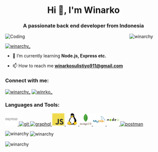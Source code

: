 <h1 align="center">Hi 👋, I'm Winarko</h1>
<h3 align="center">A passionate back end developer from Indonesia</h3>
<img align="left" alt="Coding" width="400" src="[https://dribbble.com/shots/3848914-Programmer-Thomas](https://camo.githubusercontent.com/cae12fddd9d6982901d82580bdf321d81fb299141098ca1c2d4891870827bf17/68747470733a2f2f6d69726f2e6d656469756d2e636f6d2f6d61782f313336302f302a37513379765349765f7430696f4a2d5a2e676966)">

<p align="left"> <img src="https://komarev.com/ghpvc/?username=winarchy&label=Profile%20views&color=0e75b6&style=flat" alt="winarchy" /> </p>

<p align="left"> <a href="https://twitter.com/winarchy_" target="blank"><img src="https://img.shields.io/twitter/follow/winarchy_?logo=twitter&style=for-the-badge" alt="winarchy_" /></a> </p>

- 🌱 I’m currently learning **Node.js, Express etc.**

- 📫 How to reach me **winarkosulistiyo911@gmail.com**

<h3 align="left">Connect with me:</h3>
<p align="left">
<a href="https://twitter.com/winarchy_" target="blank"><img align="center" src="https://raw.githubusercontent.com/rahuldkjain/github-profile-readme-generator/master/src/images/icons/Social/twitter.svg" alt="winarchy_" height="30" width="40" /></a>
<a href="https://instagram.com/winrko_" target="blank"><img align="center" src="https://raw.githubusercontent.com/rahuldkjain/github-profile-readme-generator/master/src/images/icons/Social/instagram.svg" alt="winrko_" height="30" width="40" /></a>
</p>

<h3 align="left">Languages and Tools:</h3>
<p align="left"> <a href="https://expressjs.com" target="_blank" rel="noreferrer"> <img src="https://raw.githubusercontent.com/devicons/devicon/master/icons/express/express-original-wordmark.svg" alt="express" width="40" height="40"/> </a> <a href="https://git-scm.com/" target="_blank" rel="noreferrer"> <img src="https://www.vectorlogo.zone/logos/git-scm/git-scm-icon.svg" alt="git" width="40" height="40"/> </a> <a href="https://graphql.org" target="_blank" rel="noreferrer"> <img src="https://www.vectorlogo.zone/logos/graphql/graphql-icon.svg" alt="graphql" width="40" height="40"/> </a> <a href="https://developer.mozilla.org/en-US/docs/Web/JavaScript" target="_blank" rel="noreferrer"> <img src="https://raw.githubusercontent.com/devicons/devicon/master/icons/javascript/javascript-original.svg" alt="javascript" width="40" height="40"/> </a> <a href="https://www.linux.org/" target="_blank" rel="noreferrer"> <img src="https://raw.githubusercontent.com/devicons/devicon/master/icons/linux/linux-original.svg" alt="linux" width="40" height="40"/> </a> <a href="https://www.mongodb.com/" target="_blank" rel="noreferrer"> <img src="https://raw.githubusercontent.com/devicons/devicon/master/icons/mongodb/mongodb-original-wordmark.svg" alt="mongodb" width="40" height="40"/> </a> <a href="https://www.mysql.com/" target="_blank" rel="noreferrer"> <img src="https://raw.githubusercontent.com/devicons/devicon/master/icons/mysql/mysql-original-wordmark.svg" alt="mysql" width="40" height="40"/> </a> <a href="https://nodejs.org" target="_blank" rel="noreferrer"> <img src="https://raw.githubusercontent.com/devicons/devicon/master/icons/nodejs/nodejs-original-wordmark.svg" alt="nodejs" width="40" height="40"/> </a> <a href="https://postman.com" target="_blank" rel="noreferrer"> <img src="https://www.vectorlogo.zone/logos/getpostman/getpostman-icon.svg" alt="postman" width="40" height="40"/> </a> </p>

<p><img align="left" src="https://github-readme-stats.vercel.app/api/top-langs?username=winarchy&show_icons=true&locale=en&layout=compact" alt="winarchy" /></p>

<p>&nbsp;<img align="center" src="https://github-readme-stats.vercel.app/api?username=winarchy&show_icons=true&locale=en" alt="winarchy" /></p>

<p><img align="center" src="https://github-readme-streak-stats.herokuapp.com/?user=winarchy&" alt="winarchy" /></p>


